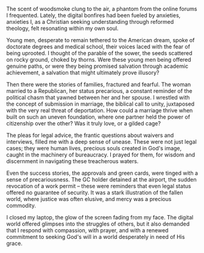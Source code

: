 The scent of woodsmoke clung to the air, a phantom from the online forums I frequented. Lately, the digital bonfires had been fueled by anxieties, anxieties I, as a Christian seeking understanding through reformed theology, felt resonating within my own soul.

Young men, desperate to remain tethered to the American dream, spoke of doctorate degrees and medical school, their voices laced with the fear of being uprooted. I thought of the parable of the sower, the seeds scattered on rocky ground, choked by thorns. Were these young men being offered genuine paths, or were they being promised salvation through academic achievement, a salvation that might ultimately prove illusory?

Then there were the stories of families, fractured and fearful. The woman married to a Republican, her status precarious, a constant reminder of the political chasm that yawned between her and her spouse. I wrestled with the concept of submission in marriage, the biblical call to unity, juxtaposed with the very real threat of deportation. How could a marriage thrive when built on such an uneven foundation, where one partner held the power of citizenship over the other? Was it truly love, or a gilded cage?

The pleas for legal advice, the frantic questions about waivers and interviews, filled me with a deep sense of unease. These were not just legal cases; they were human lives, precious souls created in God's image, caught in the machinery of bureaucracy. I prayed for them, for wisdom and discernment in navigating these treacherous waters.

Even the success stories, the approvals and green cards, were tinged with a sense of precariousness. The GC holder detained at the airport, the sudden revocation of a work permit – these were reminders that even legal status offered no guarantee of security. It was a stark illustration of the fallen world, where justice was often elusive, and mercy was a precious commodity.

I closed my laptop, the glow of the screen fading from my face. The digital world offered glimpses into the struggles of others, but it also demanded that I respond with compassion, with prayer, and with a renewed commitment to seeking God's will in a world desperately in need of His grace.